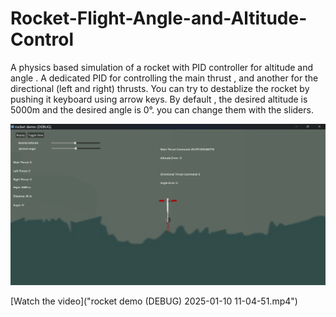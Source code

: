 # Rocket-Flight-Angle-and-Altitude-Control
A physics based simulation of a rocket with PID controller for altitude and angle .
A dedicated PID for controlling the main thrust , and another for the directional (left and right) thrusts.
You can try to destablize the rocket by pushing it keyboard using arrow keys.
By default , the desired altitude is 5000m and the desired angle is 0°. you can change them with the sliders.





<img src="rocket demo (DEBUG) 1_10_2025 11_03_44 AM.png" alt="Example Image" width="900"/>

[Watch the video]("rocket demo (DEBUG) 2025-01-10 11-04-51.mp4")
